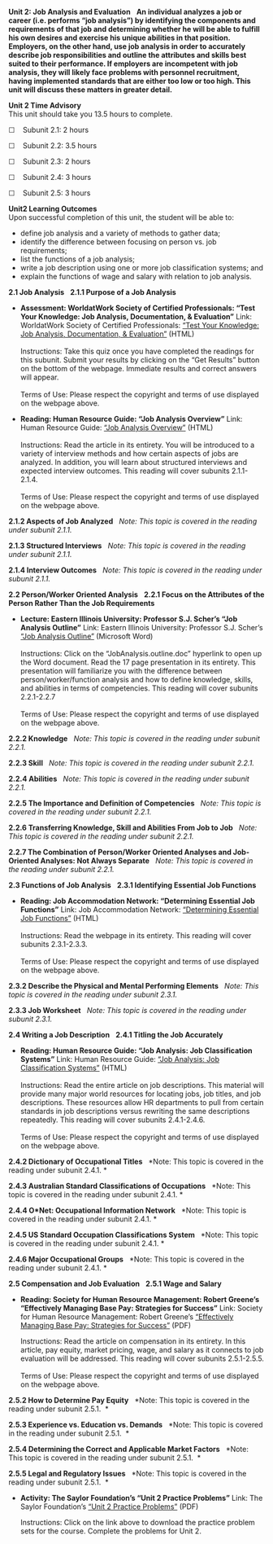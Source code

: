 **Unit 2: Job Analysis and Evaluation** <span id="2"></span> 
**An individual analyzes a job or career (i.e. performs “job analysis”)
by identifying the components and requirements of that job and
determining whether he will be able to fulfill his own desires and
exercise his unique abilities in that position. Employers, on the other
hand, use job analysis in order to accurately describe job
responsibilities and outline the attributes and skills best suited to
their performance. If employers are incompetent with job analysis, they
will likely face problems with personnel recruitment, having implemented
standards that are either too low or too high. This unit will discuss
these matters in greater detail.**

**Unit 2 Time Advisory**  
This unit should take you 13.5 hours to complete.

☐    Subunit 2.1: 2 hours

☐    Subunit 2.2: 3.5 hours

☐    Subunit 2.3: 2 hours

☐    Subunit 2.4: 3 hours

☐    Subunit 2.5: 3 hours

**Unit2 Learning Outcomes**  
Upon successful completion of this unit, the student will be able to:

-   define job analysis and a variety of methods to gather data;
-   identify the difference between focusing on person vs. job
    requirements;
-   list the functions of a job analysis;
-   write a job description using one or more job classification
    systems; and
-   explain the functions of wage and salary with relation to job
    analysis.

**2.1 Job Analysis** <span id="2.1"></span> 
**2.1.1 Purpose of a Job Analysis** <span id="2.1.1"></span> 
-   **Assessment: WorldatWork Society of Certified Professionals: “Test
    Your Knowledge: Job Analysis, Documentation, & Evaluation”**
    Link: WorldatWork Society of Certified Professionals: [“Test Your
    Knowledge: Job Analysis, Documentation, &
    Evaluation”](http://www.worldatworksociety.org/society/testknowledge/html/c2-selfquiz.html)
    (HTML)  
        
     Instructions: Take this quiz once you have completed the readings
    for this subunit. Submit your results by clicking on the “Get
    Results” button on the bottom of the webpage. Immediate results and
    correct answers will appear.  
        
     Terms of Use: Please respect the copyright and terms of use
    displayed on the webpage above.

-   **Reading: Human Resource Guide: “Job Analysis Overview”**
    Link: Human Resource Guide: [“Job Analysis
    Overview”](http://www.job-analysis.net/G000.htm) (HTML)  
        
     Instructions: Read the article in its entirety. You will be
    introduced to a variety of interview methods and how certain aspects
    of jobs are analyzed. In addition, you will learn about structured
    interviews and expected interview outcomes. This reading will cover
    subunits 2.1.1-2.1.4.  
        
     Terms of Use: Please respect the copyright and terms of use
    displayed on the webpage above. 

**2.1.2 Aspects of Job Analyzed** <span id="2.1.2"></span> 
*Note: This topic is covered in the reading under subunit 2.1.1.*

**2.1.3 Structured Interviews** <span id="2.1.3"></span> 
*Note: This topic is covered in the reading under subunit 2.1.1.*

**2.1.4 Interview Outcomes** <span id="2.1.4"></span> 
*Note: This topic is covered in the reading under subunit 2.1.1.*

**2.2 Person/Worker Oriented Analysis** <span id="2.2"></span> 
**2.2.1 Focus on the Attributes of the Person Rather Than the Job
Requirements** <span id="2.2.1"></span> 
-   **Lecture: Eastern Illinois University: Professor S.J. Scher’s “Job
    Analysis Outline”**
    Link: Eastern Illinois University: Professor S.J. Scher’s [“Job
    Analysis Outline”](http://www.ux1.eiu.edu/~sjscher/io/) (Microsoft
    Word)  
        
     Instructions: Click on the “JobAnalysis.outline.doc” hyperlink to
    open up the Word document. Read the 17 page presentation in its
    entirety. This presentation will familiarize you with the difference
    between person/worker/function analysis and how to define knowledge,
    skills, and abilities in terms of competencies. This reading will
    cover subunits 2.2.1-2.2.7  
        
     Terms of Use: Please respect the copyright and terms of use
    displayed on the webpage above. 

**2.2.2 Knowledge** <span id="2.2.2"></span> 
*Note: This topic is covered in the reading under subunit 2.2.1.*

**2.2.3 Skill** <span id="2.2.3"></span> 
*Note: This topic is covered in the reading under subunit 2.2.1.*

**2.2.4 Abilities** <span id="2.2.4"></span> 
*Note: This topic is covered in the reading under subunit 2.2.1.*

**2.2.5 The Importance and Definition of Competencies** <span
id="2.2.5"></span> 
*Note: This topic is covered in the reading under subunit 2.2.1.*

**2.2.6 Transferring Knowledge, Skill and Abilities From Job to Job**
<span id="2.2.6"></span> 
*Note: This topic is covered in the reading under subunit 2.2.1.*

**2.2.7 The Combination of Person/Worker Oriented Analyses and
Job-Oriented Analyses: Not Always Separate** <span id="2.2.7"></span> 
*Note: This topic is covered in the reading under subunit 2.2.1.*

**2.3 Functions of Job Analysis** <span id="2.3"></span> 
**2.3.1 Identifying Essential Job Functions** <span id="2.3.1"></span> 
-   **Reading: Job Accommodation Network: “Determining Essential Job
    Functions”**
    Link: Job Accommodation Network: [“Determining Essential Job
    Functions”](http://spot.pcc.edu/~rjacobs/career/essential_job_functions.htm#How%20to%20Identify%20Essential%20Job%20Functions)
    (HTML)  
        
     Instructions: Read the webpage in its entirety. This reading will
    cover subunits 2.3.1-2.3.3.  
        
     Terms of Use: Please respect the copyright and terms of use
    displayed on the webpage above. 

**2.3.2 Describe the Physical and Mental Performing Elements** <span
id="2.3.2"></span> 
*Note: This topic is covered in the reading under subunit 2.3.1.*

**2.3.3 Job Worksheet** <span id="2.3.3"></span> 
*Note: This topic is covered in the reading under subunit 2.3.1.*

**2.4 Writing a Job Description** <span id="2.4"></span> 
**2.4.1 Titling the Job Accurately** <span id="2.4.1"></span> 
-   **Reading: Human Resource Guide: “Job Analysis: Job Classification
    Systems”**
    Link: Human Resource Guide: [“Job Analysis: Job Classification
    Systems”](http://www.job-analysis.net/G010.htm) (HTML)  
                  
     Instructions: Read the entire article on job descriptions. This
    material will provide many major world resources for locating jobs,
    job titles, and job descriptions. These resources allow HR
    departments to pull from certain standards in job descriptions
    versus rewriting the same descriptions repeatedly. This reading will
    cover subunits 2.4.1-2.4.6.  
        
     Terms of Use: Please respect the copyright and terms of use
    displayed on the webpage above. 

**2.4.2 Dictionary of Occupational Titles** <span id="2.4.2"></span> 
*Note: This topic is covered in the reading under subunit 2.4.1. *

**2.4.3 Australian Standard Classifications of Occupations** <span
id="2.4.3"></span> 
*Note: This topic is covered in the reading under subunit 2.4.1. *

**2.4.4 O\*Net: Occupational Information Network** <span
id="2.4.4"></span> 
*Note: This topic is covered in the reading under subunit 2.4.1. *

**2.4.5 US Standard Occupation Classifications System** <span
id="2.4.5"></span> 
*Note: This topic is covered in the reading under subunit 2.4.1. *

**2.4.6 Major Occupational Groups** <span id="2.4.6"></span> 
*Note: This topic is covered in the reading under subunit 2.4.1. *

**2.5 Compensation and Job Evaluation** <span id="2.5"></span> 
**2.5.1 Wage and Salary** <span id="2.5.1"></span> 
-   **Reading: Society for Human Resource Management: Robert Greene’s
    “Effectively Managing Base Pay: Strategies for Success”**
    Link: Society for Human Resource Management: Robert Greene’s
    [“Effectively Managing Base Pay: Strategies for
    Success”](https://www.shrm.org/multimedia/webcasts/Documents/12greene_basepay.pdf)
    (PDF)  
      
     Instructions: Read the article on compensation in its entirety. In
    this article, pay equity, market pricing, wage, and salary as it
    connects to job evaluation will be addressed. This reading will
    cover subunits 2.5.1-2.5.5.  
        
     Terms of Use: Please respect the copyright and terms of use
    displayed on the webpage above. 

**2.5.2 How to Determine Pay Equity** <span id="2.5.2"></span> 
*Note: This topic is covered in the reading under subunit 2.5.1.  *

**2.5.3 Experience vs. Education vs. Demands** <span id="2.5.3"></span> 
*Note: This topic is covered in the reading under subunit 2.5.1.  *

**2.5.4 Determining the Correct and Applicable Market Factors** <span
id="2.5.4"></span> 
*Note: This topic is covered in the reading under subunit 2.5.1.  *

**2.5.5 Legal and Regulatory Issues** <span id="2.5.5"></span> 
*Note: This topic is covered in the reading under subunit 2.5.1.  *

-   **Activity: The Saylor Foundation’s “Unit 2 Practice Problems”**
    Link: The Saylor Foundation’s [“Unit 2 Practice
    Problems”](https://resources.saylor.org/archived/wp-content/uploads/2011/07/PSYCH304-ProblemSets-Final.pdf) (PDF)  
      
     Instructions: Click on the link above to download the practice
    problem sets for the course. Complete the problems for Unit 2.


